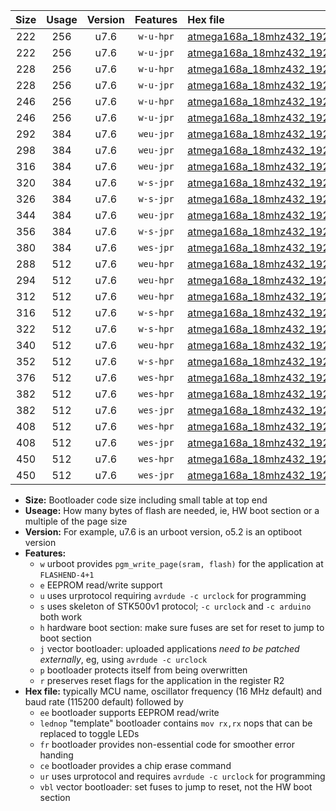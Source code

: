 |Size|Usage|Version|Features|Hex file|
|:-:|:-:|:-:|:-:|:--|
|222|256|u7.6|`w-u-hpr`|[atmega168a_18mhz432_19200bps_ur.hex](https://raw.githubusercontent.com/stefanrueger/urboot/main//atmega168a_18mhz432_19200bps_ur.hex)|
|222|256|u7.6|`w-u-jpr`|[atmega168a_18mhz432_19200bps_ur_vbl.hex](https://raw.githubusercontent.com/stefanrueger/urboot/main//atmega168a_18mhz432_19200bps_ur_vbl.hex)|
|228|256|u7.6|`w-u-hpr`|[atmega168a_18mhz432_19200bps_lednop_ur.hex](https://raw.githubusercontent.com/stefanrueger/urboot/main//atmega168a_18mhz432_19200bps_lednop_ur.hex)|
|228|256|u7.6|`w-u-jpr`|[atmega168a_18mhz432_19200bps_lednop_ur_vbl.hex](https://raw.githubusercontent.com/stefanrueger/urboot/main//atmega168a_18mhz432_19200bps_lednop_ur_vbl.hex)|
|246|256|u7.6|`w-u-hpr`|[atmega168a_18mhz432_19200bps_lednop_fr_ur.hex](https://raw.githubusercontent.com/stefanrueger/urboot/main//atmega168a_18mhz432_19200bps_lednop_fr_ur.hex)|
|246|256|u7.6|`w-u-jpr`|[atmega168a_18mhz432_19200bps_lednop_fr_ur_vbl.hex](https://raw.githubusercontent.com/stefanrueger/urboot/main//atmega168a_18mhz432_19200bps_lednop_fr_ur_vbl.hex)|
|292|384|u7.6|`weu-jpr`|[atmega168a_18mhz432_19200bps_ee_ur_vbl.hex](https://raw.githubusercontent.com/stefanrueger/urboot/main//atmega168a_18mhz432_19200bps_ee_ur_vbl.hex)|
|298|384|u7.6|`weu-jpr`|[atmega168a_18mhz432_19200bps_ee_lednop_ur_vbl.hex](https://raw.githubusercontent.com/stefanrueger/urboot/main//atmega168a_18mhz432_19200bps_ee_lednop_ur_vbl.hex)|
|316|384|u7.6|`weu-jpr`|[atmega168a_18mhz432_19200bps_ee_lednop_fr_ur_vbl.hex](https://raw.githubusercontent.com/stefanrueger/urboot/main//atmega168a_18mhz432_19200bps_ee_lednop_fr_ur_vbl.hex)|
|320|384|u7.6|`w-s-jpr`|[atmega168a_18mhz432_19200bps_vbl.hex](https://raw.githubusercontent.com/stefanrueger/urboot/main//atmega168a_18mhz432_19200bps_vbl.hex)|
|326|384|u7.6|`w-s-jpr`|[atmega168a_18mhz432_19200bps_lednop_vbl.hex](https://raw.githubusercontent.com/stefanrueger/urboot/main//atmega168a_18mhz432_19200bps_lednop_vbl.hex)|
|344|384|u7.6|`weu-jpr`|[atmega168a_18mhz432_19200bps_ee_lednop_fr_ce_ur_vbl.hex](https://raw.githubusercontent.com/stefanrueger/urboot/main//atmega168a_18mhz432_19200bps_ee_lednop_fr_ce_ur_vbl.hex)|
|356|384|u7.6|`w-s-jpr`|[atmega168a_18mhz432_19200bps_lednop_fr_vbl.hex](https://raw.githubusercontent.com/stefanrueger/urboot/main//atmega168a_18mhz432_19200bps_lednop_fr_vbl.hex)|
|380|384|u7.6|`wes-jpr`|[atmega168a_18mhz432_19200bps_ee_vbl.hex](https://raw.githubusercontent.com/stefanrueger/urboot/main//atmega168a_18mhz432_19200bps_ee_vbl.hex)|
|288|512|u7.6|`weu-hpr`|[atmega168a_18mhz432_19200bps_ee_ur.hex](https://raw.githubusercontent.com/stefanrueger/urboot/main//atmega168a_18mhz432_19200bps_ee_ur.hex)|
|294|512|u7.6|`weu-hpr`|[atmega168a_18mhz432_19200bps_ee_lednop_ur.hex](https://raw.githubusercontent.com/stefanrueger/urboot/main//atmega168a_18mhz432_19200bps_ee_lednop_ur.hex)|
|312|512|u7.6|`weu-hpr`|[atmega168a_18mhz432_19200bps_ee_lednop_fr_ur.hex](https://raw.githubusercontent.com/stefanrueger/urboot/main//atmega168a_18mhz432_19200bps_ee_lednop_fr_ur.hex)|
|316|512|u7.6|`w-s-hpr`|[atmega168a_18mhz432_19200bps.hex](https://raw.githubusercontent.com/stefanrueger/urboot/main//atmega168a_18mhz432_19200bps.hex)|
|322|512|u7.6|`w-s-hpr`|[atmega168a_18mhz432_19200bps_lednop.hex](https://raw.githubusercontent.com/stefanrueger/urboot/main//atmega168a_18mhz432_19200bps_lednop.hex)|
|340|512|u7.6|`weu-hpr`|[atmega168a_18mhz432_19200bps_ee_lednop_fr_ce_ur.hex](https://raw.githubusercontent.com/stefanrueger/urboot/main//atmega168a_18mhz432_19200bps_ee_lednop_fr_ce_ur.hex)|
|352|512|u7.6|`w-s-hpr`|[atmega168a_18mhz432_19200bps_lednop_fr.hex](https://raw.githubusercontent.com/stefanrueger/urboot/main//atmega168a_18mhz432_19200bps_lednop_fr.hex)|
|376|512|u7.6|`wes-hpr`|[atmega168a_18mhz432_19200bps_ee.hex](https://raw.githubusercontent.com/stefanrueger/urboot/main//atmega168a_18mhz432_19200bps_ee.hex)|
|382|512|u7.6|`wes-hpr`|[atmega168a_18mhz432_19200bps_ee_lednop.hex](https://raw.githubusercontent.com/stefanrueger/urboot/main//atmega168a_18mhz432_19200bps_ee_lednop.hex)|
|382|512|u7.6|`wes-jpr`|[atmega168a_18mhz432_19200bps_ee_lednop_vbl.hex](https://raw.githubusercontent.com/stefanrueger/urboot/main//atmega168a_18mhz432_19200bps_ee_lednop_vbl.hex)|
|408|512|u7.6|`wes-hpr`|[atmega168a_18mhz432_19200bps_ee_lednop_fr.hex](https://raw.githubusercontent.com/stefanrueger/urboot/main//atmega168a_18mhz432_19200bps_ee_lednop_fr.hex)|
|408|512|u7.6|`wes-jpr`|[atmega168a_18mhz432_19200bps_ee_lednop_fr_vbl.hex](https://raw.githubusercontent.com/stefanrueger/urboot/main//atmega168a_18mhz432_19200bps_ee_lednop_fr_vbl.hex)|
|450|512|u7.6|`wes-hpr`|[atmega168a_18mhz432_19200bps_ee_lednop_fr_ce.hex](https://raw.githubusercontent.com/stefanrueger/urboot/main//atmega168a_18mhz432_19200bps_ee_lednop_fr_ce.hex)|
|450|512|u7.6|`wes-jpr`|[atmega168a_18mhz432_19200bps_ee_lednop_fr_ce_vbl.hex](https://raw.githubusercontent.com/stefanrueger/urboot/main//atmega168a_18mhz432_19200bps_ee_lednop_fr_ce_vbl.hex)|

- **Size:** Bootloader code size including small table at top end
- **Useage:** How many bytes of flash are needed, ie, HW boot section or a multiple of the page size
- **Version:** For example, u7.6 is an urboot version, o5.2 is an optiboot version
- **Features:**
  + `w` urboot provides `pgm_write_page(sram, flash)` for the application at `FLASHEND-4+1`
  + `e` EEPROM read/write support
  + `u` uses urprotocol requiring `avrdude -c urclock` for programming
  + `s` uses skeleton of STK500v1 protocol; `-c urclock` and `-c arduino` both work
  + `h` hardware boot section: make sure fuses are set for reset to jump to boot section
  + `j` vector bootloader: uploaded applications *need to be patched externally*, eg, using `avrdude -c urclock`
  + `p` bootloader protects itself from being overwritten
  + `r` preserves reset flags for the application in the register R2
- **Hex file:** typically MCU name, oscillator frequency (16 MHz default) and baud rate (115200 default) followed by
  + `ee` bootloader supports EEPROM read/write
  + `lednop` "template" bootloader contains `mov rx,rx` nops that can be replaced to toggle LEDs
  + `fr` bootloader provides non-essential code for smoother error handing
  + `ce` bootloader provides a chip erase command
  + `ur` uses urprotocol and requires `avrdude -c urclock` for programming
  + `vbl` vector bootloader: set fuses to jump to reset, not the HW boot section
